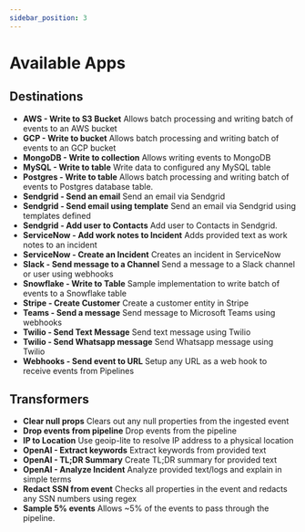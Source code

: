 ```yaml
---
sidebar_position: 3
---
```


# Available Apps

## Destinations

- **AWS - Write to S3 Bucket**
    Allows batch processing and writing batch of events to an AWS bucket
- **GCP - Write to bucket**
    Allows batch processing and writing batch of events to an GCP bucket
- **MongoDB - Write to collection**
    Allows writing events to MongoDB
- **MySQL - Write to table**
    Write data to configured any MySQL table
- **Postgres - Write to table**
    Allows batch processing and writing batch of events to Postgres database table.
- **Sendgrid - Send an email**
    Send an email via Sendgrid
- **Sendgrid - Send email using template**
    Send an email via Sendgrid using templates defined
- **Sendgrid - Add user to Contacts**
    Add user to Contacts in Sendgrid.
- **ServiceNow - Add work notes to Incident**
    Adds provided text as work notes to an incident
- **ServiceNow - Create an Incident**
    Creates an incident in ServiceNow
- **Slack - Send message to a Channel**
    Send a message to a Slack channel or user using webhooks
- **Snowflake - Write to Table**
    Sample implementation to write batch of events to a Snowflake table
- **Stripe - Create Customer**
    Create a customer entity in Stripe
- **Teams - Send a message**
    Send message to Microsoft Teams using webhooks
- **Twilio - Send Text Message**
    Send text message using Twilio
- **Twilio - Send Whatsapp message**
    Send Whatsapp message using Twilio
- **Webhooks - Send event to URL**
    Setup any URL as a web hook to receive events from Pipelines


## Transformers
- **Clear null props**
    Clears out any null properties from the ingested event
- **Drop events from pipeline**
    Drop events from the pipeline
- **IP to Location**
    Use geoip-lite to resolve IP address to a physical location
- **OpenAI - Extract keywords**
    Extract keywords from provided text
- **OpenAI - TL;DR Summary**
    Create TL;DR summary for provided text    
- **OpenAI - Analyze Incident**
    Analyze provided text/logs and explain in simple terms
- **Redact SSN from event**
    Checks all properties in the event and redacts any SSN numbers using regex
- **Sample 5% events**
    Allows ~5% of the events to pass through the pipeline.


